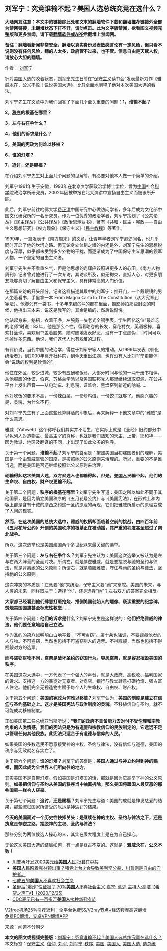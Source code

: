  <h2>刘军宁：究竟谁输不起？美国人选总统究竟在选什么？</h2> <p class="notice"><b>大陆网友注意：本文中的链接除此处和文末的<a href="https://github.com/bannedbook/fanqiang" >翻墙</a>软件下载和<a href="https://github.com/killgcd/justmysocks/blob/master/README.md">翻墙推荐</a>链接外全部为禁网链接，未翻墙状态下打不开，请勿点击。此为文字版禁闻，欲看图文视频完整版和更多禁闻，请下载<a href="https://github.com/bannedbook/fanqiang">翻墙软件或APP</a>后翻墙上禁闻网。</p><p>备注：翻墙看新闻非常安全，翻墙以真实身份发表敏感言论有一定风险，但只看不说则没有任何风险，翻的人太多，政府管不过来，也不管。信息自由是天赋人权，请放心大胆的翻墙。</b></p>  <div class="entry"> <p>作者： <a href="https://www.bannedbook.org/bnews/tag/%E5%88%98%E5%86%9B/" class="st_tag internal_tag" rel="tag" title="标签 刘军 下的日志">刘军</a>宁</p> <p>针对<a href="https://www.bannedbook.org/bnews/tag/%e7%be%8e%e5%9b%bd/" class="st_tag internal_tag" rel="tag" title="标签 美国 下的日志">美国</a>大选的胶着状态，<a href="https://www.bannedbook.org/bnews/tag/%e5%88%98%e5%86%9b%e5%ae%81/" class="st_tag internal_tag" rel="tag" title="标签 刘军宁 下的日志">刘军宁</a>先生日前在“<a href="https://www.bannedbook.org/bnews/tag/%e4%bf%9d%e5%ae%88%e4%b8%bb%e4%b9%89/" class="st_tag internal_tag" rel="tag" title="标签 保守主义 下的日志">保守主义</a>读书会”发表最新力作《雅威永在，公义不败！说说<a href="https://www.bannedbook.org/bnews/tag/%e7%be%8e%e5%9b%bd%e5%a4%a7%e9%80%89/" class="st_tag internal_tag" rel="tag" title="标签 美国大选 下的日志">美国大选</a>》，比较全面地阐释了他对本次美国大选的看法。</p> <p>刘军宁先生在文章中为我们回答了下面几个至关重要的问题：<strong>1，谁输不起？</strong></p> <p><strong>2，<a href="https://www.bannedbook.org/bnews/tag/%E7%A7%A9%E5%BA%8F/" class="st_tag internal_tag" rel="tag" title="标签 秩序 下的日志">秩序</a>的根基在哪里？</strong></p> <p><strong>3，左与右在争什么？</strong></p> <p><strong>4，他们的诉求是什么？</strong></p> <p><strong>5，美国的宪政为何难以移植？</strong></p> <p><strong>6，谁的灯塔？</strong></p> <p><strong>7，追讨，还是赐福？</strong></p> <p>在介绍刘军宁先生对上面几个问题的见解前，有必要对他本人做一个简单的介绍。</p>  <p>刘军宁1961年生于安徽，1993年在北京大学获政治学博士学位，曾为<span class='wp_keywordlink_affiliate'><a href="https://www.bannedbook.org/" title="中国" target="_blank">中国</a></span>社会<span class='wp_keywordlink'><a href="https://www.bannedbook.org/forum11/topic309.html" title="禁片：“科学”的棍子" target="_blank">科学</a></span>院政治学所研究员，2002年因被举报在北大演讲中宣扬自由主义而被该所开除。</p> <p>此后，刘军宁前往哈佛大学<span class='wp_keywordlink'><a href="https://www.bannedbook.org/forum2/topic1255.html" title="吳良肱： 費正清這個人 " target="_blank">费正清</a></span>中国研究中心做访问学者，多年后成为文化部中国文化研究所的一名研究员。作为一位优秀的政治学者，刘军宁策划了《公共论丛》《民主译丛》《公共译丛》《政治思潮丛书》，著有《共和・民主・宪政――自由主义思想研究》《权力现象》《保守主义》《<span class='wp_keywordlink'><a href="https://www.bannedbook.org/forum2/topic1515.html" title="刘军宁《民主教程》" target="_blank">民主教程</a></span>》等著作。</p> <p>1999年，一篇发表于《南方周末》的文章，让青年学者刘军宁遐迩闻名，也几乎同时开启了他的坎坷之路。但无论身处体制之墙的内还是外，刘军宁先生的思想锐度与深厚，似乎都未受到多少外物的干扰，而逐渐成为了中国保守主义思潮的领军人物，一个坚定的自由主义者。</p> <p>刘军宁先生并不看重名气，但是他思想的光辉应该照进更多人的心田。《南方人物周刊》记者曾对他进行了一次专访，其访谈所及，似无拘束，直抵人心，对更多朋友能够真切了解自由主义和保守主义，具有非常高的入门价值。</p> <p>在那篇专访的开头部分，记者这样描述其眼中的刘军宁：推开门，一个戴眼镜的男人坐着看书，手里拿一本 From Magna CartaTo The Constitution（从大宪章到宪法）。他脚旁有一袋书，十多年来编的写的都在里面，摄影师拍那些封面的时候，他挑出三本来，说这是我写的，其余是编的，然后说惭愧。</p> <p>他站起身来，魁梧，衣着干净，左腕戴一块老式全钢手表。学生回忆这位“最难忘的老师”时说：83年，他是那么个性，留着略卷的长发，穿花衬衣，英语极棒，喜欢打篮球，喜欢用书盖着脸笑，随时随地发表好恶，没有一丁点虚伪……时间可以洗掉许多东西。他说，我们这代人也有脱茧的过程。</p> <p>有评价说，当代中国的政治学，得益于刘军宁等人的推动。从1999年发表《驯化统治者》，到2000年离开社科院，到今天重出江湖，也许没有人比刘军宁更能体会“说话的权利是珍贵的”。</p> <p>他住在郊区，较少进城，较少有应酬和饭局，大部分时间与他的一两千册书相伴，从他服膺的休谟、伯克、苏格兰学派以及美国联邦党人那里继续汲取资源，在公共平台上发出声音——从电动车、利息税、证监会、黑煤窑到新近的呐喊……</p> <p>他对吃饭的要求不高，一份辣白菜，一份炒鸡蛋，一份饺子就够了。他感兴趣的是，灵魂，为什么不朽。</p> <p>对刘军宁先生有了上面这些还算鲜活的印象后，再来解释一下他文章中的“雅威”是什么意思。</p>  <p>雅威（Yahweh）这个称呼我们其实并不陌生，它实际上就是《圣经》旧约部分中以色列人对造物主、最高主宰的尊称，也就是我们熟知的天主、上帝、耶和华——因为教派、地区及翻译的不同，才出现了如此众多的称呼。</p> <p>关于第一个问题，<strong>谁输不起？</strong>刘军宁的答案是：按照美国当初建国者们的理解，美国是一个由雅威掌管的国度，是按照祂的公义原则来治理的。所以，重要的不是谁当选，而是美国是否还继续按照此公义原则来治理。</p> <p><strong>祂输得起这次美国大选，双方候选人也都输得起，但是，<a href="https://www.bannedbook.org/bnews/tag/%E7%BE%8E%E5%9B%BD%E4%BA%BA/" class="st_tag internal_tag" rel="tag" title="标签 美国人 下的日志">美国人</a>民输不起，他们的生命权、自由权、财产权更输不起。</strong></p> <p>关于第二个问题：<strong>秩序的根基在哪里？</strong>刘军宁先生写道：美国之所以如此不同于其他国家，是因为确立美国秩序的《五月花号公约》与《美国宪法》，在形式上和内容上都是含有十诫的摩西之约这一圣约原理的再现，它们把雅威所启示的原理变成了人间的现实。</p> <p><strong>然而，在这次美国的总统大选中，雅威的权柄却面临着空前的挑战，由四百年前《五月花号公约》开创的美国秩序的根基正在被动摇</strong><strong>，其严重的程度甚至超过了南北战争。</strong></p> <p>所以，这次选举也是美国建国两个多世纪以来最关键的选举。</p> <p>关于第三个问题：<strong>左与右在争什么？</strong>刘军宁先生认为：美国这次选举又被认为是左与右两大阵营的全面对决。所谓左，就是悖逆雅威，就是要摆脱与祂的圣约与律法，就是背离祂的公义原则；所谓右，就是顺服雅威，守住与祂的圣约与律法，坚持祂的公义原则。</p> <p>这次冲突的本质是：左派要“他”来统治，保守主义要“祂”来掌舵。美国的未来，与人类的未来，同样取决于：选择“他”，还是选择“祂”？左右双方的答案完全相反。</p> <p><strong>大家都已经看到他们肆意打砸抢烧、推倒美国创始人的雕像、亵渎重要的纪念碑，焚烧美国国旗甚至标志性教堂……</strong></p> <p>关于第四个问题：<strong>他们的诉求是什么？</strong>刘军宁先生是这样说的：<strong>他们拒绝雅威的律法，他们要任意地给自己立法。</strong></p>  <p>作为圣约的第八诫明明白白地写着：“不可盗窃”。第十条也强调，不要觊觎他者的人与物。不可盗窃，当然也包括不可盗窃别人的选票。不得觊觎，当然也包括不得觊觎对方的选票。</p> <p><strong>而与盗窃财物不同，盗票是破坏圣约的窃国行为。容忍盗票，就是容忍摧毁美国的秩序。</strong></p> <p>在美国这次大选中，一方代表了一个强大的声音，就是大政府、高税收、福利国家的诉求。支持这一方的暴徒对无辜者、对商店、银行与教堂肆意打砸抢烧、强占富人住宅。他们完全无视造物主赋予每个人的生命权、自由权、财产权。</p> <p>关于第五个问题：<strong>美国的宪政为何难以移植？</strong>刘军宁认为：<strong>美国的制度是建立在<a href="https://www.bannedbook.org/bnews/tag/%e4%bf%a1%e4%bb%b0/" class="st_tag internal_tag" rel="tag" title="标签 信仰 下的日志">信仰</a>与圣约基础之上。这才是美国宪法与政治制度的灵魂。</strong>不移植信仰与圣约，就不可能成功移植制度。</p> <p>正如美国第二任总统亚当斯所说：<strong>“我们的政府不具备能力去对付不受伦理和宗教约束的人类情感，我们的宪法只是为有道德和宗教信仰的民族制定的，它远远不足以管理任何其他民族。</strong><strong>此宪法只适合于有道德与信仰的人民。</strong>”</p> <p>如果美国的多数选民不愿意接受神的主权、圣约与律法，没有信仰与道德，美国的秩序与宪政就名存实亡了。</p> <p>关于第六个问题：<strong>谁的灯塔？</strong>刘军宁的答案是：<strong>美国人通过与神立约得到神的赐福，而因此成为全世界人们所向往的地方。</strong></p> <p>其实美国不是自带灯塔。假如美国是灯塔国的话，那就是因为它高举了神的公义原则。<strong>如果把信仰与圣约从美国的秩序当中抽离拆除，那么美国将跟国人最厌恶的那些国家一样令人厌恶。</strong></p> <p>关于第七个问题：<strong>追讨，还是赐福？</strong>刘军宁先生写道：美国的成就是神发慈爱的结果，那些<span class='wp_keywordlink'><a href="https://www.bannedbook.org/forum11/topic282.html" title="禁片：评中国共产党的流氓本性" target="_blank">流氓</a></span>国家所遭受的厄运是神惩罚的结果。</p> <p><strong>今天的美国面对一个历史性抉择关头：是继续在神的主权、圣约与律法之下，还是执意走悖逆之路，摆脱神的主权、圣约与律法？</strong></p>  <p>那些分别为两位候选人操心的人，其实在很大程度上是在为自己操心。</p> <p>无论这次美国大选的结局如何，有一点是亘古不变的。这就是：<strong>雅威永在，公义不败！</strong></p> <ul class='op-related-articles' title='相关阅读'> <li><a href='https://www.bannedbook.org/bnews/topimagenews/20201227/1455621.html' target='_blank'>川普再吁发2000美元给<b>美国人</b>民 批错在中共</a></li> <li><a href='https://www.bannedbook.org/bnews/bannedvideo/20201226/1455543.html' target='_blank'><b>美国人</b>民盼着克林顿出事？猪党上台才会导致美利坚分裂，川普则是自由的守护者。</a></li> <li><a href='https://www.bannedbook.org/bnews/worldnews/20201226/1455463.html' target='_blank'>七成五的<b>美国人</b>不喜欢社会主义</a></li> <li><a href='https://www.bannedbook.org/bnews/cbnews/20201226/1455201.html' target='_blank'>圣诞后“爆炸”性证据？ 70%<b>美国人</b>不喜社会主义  嘉宾: 蓝述 主持人:高洁【希望之声TV】(2020/12/25)</a></li> <li><a href='https://www.bannedbook.org/bnews/worldnews/usa/20201226/1455156.html' target='_blank'>CDC表示已有一百多万<b>美国人</b>接种新冠疫苗</a></li> </ul> <p class="texttj"> <a href="https://www.bannedbook.org/forum23/topic22702.html" target="_blank">V2free机场25%引荐返利：全平台免费SS/V2ray节点+经济套餐高速翻墙</a><br/> <a href="https://github.com/bannedbook/fanqiang/wiki/%E7%A6%81%E9%97%BB%E7%BD%91%E5%AE%89%E5%8D%93%E7%BF%BB%E5%A2%99%E6%96%B0%E9%97%BBAPP" target="_blank">免费PC翻墙、安卓VPN翻墙APP</a></p><p> 来源：闻道不分朝夕 </p><a name='sharetosocial'></a>       <div><b>本文的图文或视频完整版</b>：<a href='https://www.bannedbook.org/bnews/comments/20201227/1455806.html'>刘军宁：究竟谁输不起？美国人选总统究竟在选什么？</a></div>  </div><!--END ENTRY--> <div class="postfooter"> <div>本文标签：<a href="https://www.bannedbook.org/bnews/tag/%e4%bf%9d%e5%ae%88%e4%b8%bb%e4%b9%89/" rel="tag">保守主义</a>, <a href="https://www.bannedbook.org/bnews/tag/%e4%bf%a1%e4%bb%b0/" rel="tag">信仰</a>, <a href="https://www.bannedbook.org/bnews/tag/%E5%88%98%E5%86%9B/" rel="tag">刘军</a>, <a href="https://www.bannedbook.org/bnews/tag/%e5%88%98%e5%86%9b%e5%ae%81/" rel="tag">刘军宁</a>, <a href="https://www.bannedbook.org/bnews/tag/%E7%A7%A9%E5%BA%8F/" rel="tag">秩序</a>, <a href="https://www.bannedbook.org/bnews/tag/%e7%be%8e%e5%9b%bd/" rel="tag">美国</a>, <a href="https://www.bannedbook.org/bnews/tag/%E7%BE%8E%E5%9B%BD%E4%BA%BA/" rel="tag">美国人</a>, <a href="https://www.bannedbook.org/bnews/tag/%e7%be%8e%e5%9b%bd%e5%a4%a7%e9%80%89/" rel="tag">美国大选</a>, <a href="https://www.bannedbook.org/bnews/tag/%E9%80%89%E6%80%BB%E7%BB%9F/" rel="tag">选总统</a></div>  </div><!--END POSTFOOTER--> 